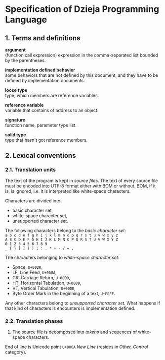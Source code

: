# Specification of Dzieja Programming Language

## 1. Terms and definitions

**argument**  
(function call expression) expression in the comma-separated list bounded by the
parentheses.

**implementation defined behavior**  
some behaviors that are not defined by this document, and they have to be
defined by implementation documents.

**loose type**  
type, which members are reference variables.

**reference variable**  
variable that contains of address to an object.

**signature**  
function name, parameter type list.

**solid type**  
type that hasn't got reference members.

## 2. Lexical conventions

### 2.1. Translation units

The text of the program is kept in _source files_. The text of every source file
must be encoded into UTF-8 format either with BOM or without. BOM, if it is, is
ignored, i.e. it is interpreted like white-space characters.

Characters are divided into:

- basic character set,
- white-space character set,
- unsupported character set.

The following characters belong to the _basic character set_:  
`a b c d e f g h i j k l m n o p q r s t u v w x y z`  
`A B C D E F G H I J K L M N O P Q R S T U V W X Y Z`  
`0 1 2 3 4 5 6 7 8 9`  
`_ { } [ ] ( ) ; : . * + - / = ,`

The characters belonging to _white-space character set_:

- Space, `U+0020`,
- LF, Line Feed, `U+000A`,
- CR, Carriage Return, `U+000D`,
- HT, Horizontal Tabulation, `U+0009`,
- VT, Vertical Tabulation, `U+000B`,
- Byte Order Mark in the beginning of a text, `U+FEFF`.

Any other characters belong to _unsupported character set_. What happens if that
kind of characters is encounters is implementation defined.

### 2.2. Translation phases

1. The source file is decomposed into _tokens_ and sequences of white-space
   characters.

End of line is Unicode point `U+000A` _New Line_ (resides in _Other, Control_
category).
